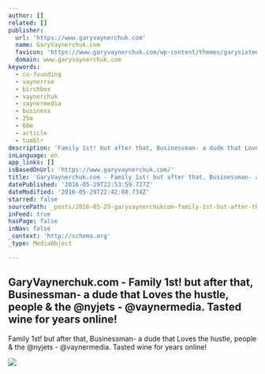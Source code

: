 ```yaml
---
author: []
related: []
publisher:
  url: 'https://www.garyvaynerchuk.com'
  name: GaryVaynerchuk.com
  favicon: 'https://www.garyvaynerchuk.com/wp-content/themes/garysixteen/assets/img/icons/favicon.ico'
  domain: www.garyvaynerchuk.com
keywords:
  - co-founding
  - vaynerrse
  - birchbox
  - vaynerchuk
  - vaynermedia
  - business
  - 25m
  - 60m
  - article
  - tumblr
description: 'Family 1st! but after that, Businessman- a dude that Loves the hustle, people & the @nyjets - @vaynermedia. Tasted wine for years online!'
inLanguage: en
app_links: []
isBasedOnUrl: 'https://www.garyvaynerchuk.com/'
title: 'GaryVaynerchuk.com - Family 1st! but after that, Businessman- a dude that Loves the hustle, people & the @nyjets - @vaynermedia. Tasted wine for years online!'
datePublished: '2016-05-29T22:53:59.727Z'
dateModified: '2016-05-29T22:42:08.734Z'
starred: false
sourcePath: _posts/2016-05-29-garyvaynerchukcom-family-1st-but-after-that-businessman.md
inFeed: true
hasPage: false
inNav: false
_context: 'http://schema.org'
_type: MediaObject

---
```

<article style=""><h1>GaryVaynerchuk.com - Family 1st! but after that, Businessman- a dude that Loves the hustle, people &amp; the @nyjets - @vaynermedia. Tasted wine for years online!</h1><p>Family 1st! but after that, Businessman- a dude that Loves the hustle, people &amp; the @nyjets - @vaynermedia. Tasted wine for years online!</p><img src="https://s3.amazonaws.com/gv2016wp/wp-content/uploads/20151104162111/hero2-day-trade-attention-v2-700x290.png" /></article>